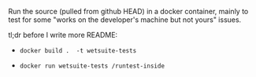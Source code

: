 
Run the source (pulled from github HEAD) in a docker container,
mainly to test for some "works on the developer's machine but not yours" issues. 


tl;dr before I write more README:

*  `docker build .  -t wetsuite-tests`

*  `docker run wetsuite-tests /runtest-inside`
